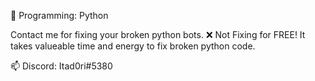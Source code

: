 💎 Programming: Python

Contact me for fixing your broken python bots. ❌ Not Fixing for FREE! It takes valueable time and energy to fix broken python code.

📫 Discord: Itad0ri#5380

<!--
**UG6/UG6** is a ✨ _special_ ✨ repository because its `README.md` (this file) appears on your GitHub profile.

Here are some ideas to get you started:

- 🔭 I’m currently working on ...
- 🌱 I’m currently learning ...
- 👯 I’m looking to collaborate on ...
- 🤔 I’m looking for help with ...
- 💬 Ask me about ...
- 📫 How to reach me: ...
- 😄 Pronouns: ...
- ⚡ Fun fact: ...
-->
